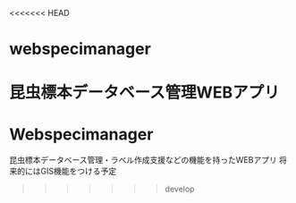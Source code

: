 <<<<<<< HEAD
# webspecimanager
昆虫標本データベース管理WEBアプリ
=======
# Webspecimanager
昆虫標本データベース管理・ラベル作成支援などの機能を持ったWEBアプリ
将来的にはGIS機能をつける予定
>>>>>>> develop
